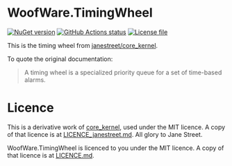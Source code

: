 # WoofWare.TimingWheel

[![NuGet version](https://img.shields.io/nuget/v/WoofWare.TimingWheel.svg?style=flat-square)](https://www.nuget.org/packages/WoofWare.TimingWheel)
[![GitHub Actions status](https://github.com/Smaug123/WoofWare.TimingWheel/actions/workflows/dotnet.yaml/badge.svg)](https://github.com/Smaug123/WoofWare.TimingWheel/actions?query=branch%3Amain)
[![License file](https://img.shields.io/github/license/Smaug123/WoofWare.TimingWheel)](./LICENCE.md)

This is the timing wheel from [janestreet/core_kernel](https://github.com/janestreet/core_kernel/tree/774a6821b14cbcdcde02cbbca1984ea32bf06184/timing_wheel).

To quote the original documentation:

> A timing wheel is a specialized priority queue for a set of time-based alarms.

# Licence

This is a derivative work of [core_kernel](https://github.com/janestreet/core_kernel/tree/774a6821b14cbcdcde02cbbca1984ea32bf06184), used under the MIT licence.
A copy of that licence is at [LICENCE_janestreet.md](LICENCE_janestreet.md).
All glory to Jane Street.

WoofWare.TimingWheel is licenced to you under the MIT licence.
A copy of that licence is at [LICENCE.md](LICENCE.md).
